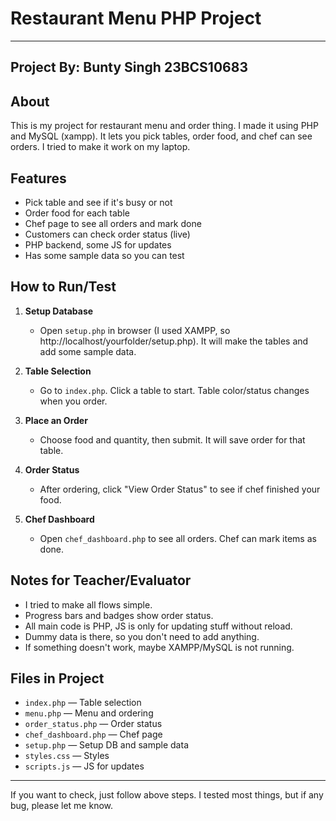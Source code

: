 # Restaurant Menu PHP Project
---
**Project By:**
Bunty Singh
23BCS10683
---

## About
This is my project for restaurant menu and order thing. I made it using PHP and MySQL (xampp). It lets you pick tables, order food, and chef can see orders. I tried to make it work on my laptop.

## Features
- Pick table and see if it's busy or not
- Order food for each table
- Chef page to see all orders and mark done
- Customers can check order status (live)
- PHP backend, some JS for updates
- Has some sample data so you can test

## How to Run/Test

1. **Setup Database**
   - Open `setup.php` in browser (I used XAMPP, so http://localhost/yourfolder/setup.php). It will make the tables and add some sample data.

2. **Table Selection**
   - Go to `index.php`. Click a table to start. Table color/status changes when you order.

3. **Place an Order**
   - Choose food and quantity, then submit. It will save order for that table.

4. **Order Status**
   - After ordering, click "View Order Status" to see if chef finished your food.

5. **Chef Dashboard**
   - Open `chef_dashboard.php` to see all orders. Chef can mark items as done.

## Notes for Teacher/Evaluator
- I tried to make all flows simple.
- Progress bars and badges show order status.
- All main code is PHP, JS is only for updating stuff without reload.
- Dummy data is there, so you don't need to add anything.
- If something doesn't work, maybe XAMPP/MySQL is not running.

## Files in Project

- `index.php` — Table selection
- `menu.php` — Menu and ordering
- `order_status.php` — Order status
- `chef_dashboard.php` — Chef page
- `setup.php` — Setup DB and sample data
- `styles.css` — Styles
- `scripts.js` — JS for updates

---

If you want to check, just follow above steps. I tested most things, but if any bug, please let me know.

